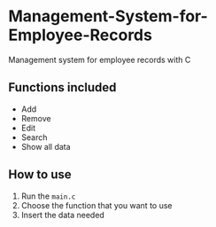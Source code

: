# Management-System-for-Employee-Records
Management system for employee records with C

## Functions included
- Add
- Remove
- Edit
- Search
- Show all data

## How to use
1) Run the `main.c`
2) Choose the function that you want to use
3) Insert the data needed
